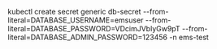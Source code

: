 kubectl create secret generic db-secret --from-literal=DATABASE_USERNAME=emsuser --from-literal=DATABASE_PASSWORD=VDcimJVblyGw9pT --from-literal=DATABASE_ADMIN_PASSWORD=123456 -n ems-test